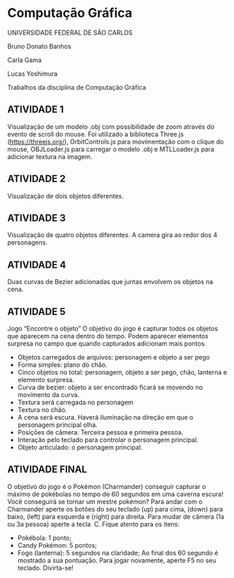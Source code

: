 # Computação Gráfica

UNIVERSIDADE FEDERAL DE SÃO CARLOS

Bruno Donato Banhos

Carla Gama

Lucas Yoshimura

Trabalhos da disciplina de Computação Gráfica

## ATIVIDADE 1

Visualização de um modelo .obj com possibilidade de zoom através do evento de scroll do mouse.
Foi utilizado a biblioteca Three.js (https://threejs.org/), OrbitControls.js para movimentação com o clique do mouse, OBJLoader.js para carregar o modelo .obj e MTLLoader.js para adicionar textura na imagem.

## ATIVIDADE 2

Visualização de dois objetos diferentes.

## ATIVIDADE 3

Visualização de quatro objetos diferentes.
A camera gira ao redor dos 4 personagens.

## ATIVIDADE 4

Duas curvas de Bezier adicionadas que juntas envolvem os objetos na cena.

## ATIVIDADE 5

Jogo “Encontre o objeto”
O objetivo do jogo é capturar todos os objetos que aparecem na cena dentro do tempo. Podem aparecer elementos surpresa no campo que quando capturados adicionam mais pontos.

* Objetos carregados de arquivos: personagem e objeto a ser pego
* Forma simples: plano do chão.
* Cinco objetos no total: personagem, objeto a ser pego, chão, lanterna e elemento surpresa.
* Curva de bezier: objeto a ser encontrado ficará se movendo no movimento da curva.
* Textura será carregada no personagem
* Textura no chão.
* A cena será escura. Haverá iluminação na direção em que o personagem principal olha.
* Posições de câmera: Terceira pessoa e primeira pessoa.
* Interação pelo teclado para controlar o personagem principal.
* Objeto articulado: o personagem principal. 

## ATIVIDADE FINAL

O objetivo do jogo é o Pokémon (Charmander) conseguir capturar o máximo de pokébolas no tempo de 60 segundos em uma caverna escura! Você conseguirá se tornar um mestre pokémon?
Para andar com o Charmander aperte os botões do seu teclado (​up) para cima, (​down) para baixo, (​left​) para esquerda e (​right​) para direita.
Para mudar de câmera (1a ou 3a pessoa) aperte a tecla ​ C.
Fique atento para os itens:
* Pokébola: 1 ponto;
* Candy Pokémon: 5 pontos;
* Fogo (lanterna): 5 segundos na claridade;
Ao final dos 60 segundo é mostrado a sua pontuação. Para jogar novamente, aperte F5 no seu teclado. Divirta-se!
